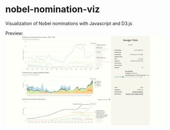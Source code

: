 # nobel-nomination-viz
Visualization of Nobel nominations with Javascript and D3.js

Preview:
![Preview](img/IMG_9163.JPG)